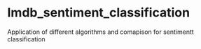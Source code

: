 # Imdb_sentiment_classification
Application of different algorithms and comapison for sentimentt classification
